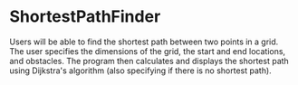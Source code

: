 ShortestPathFinder
===================
Users will be able to find the shortest path between two points in a grid. The user specifies the dimensions of the grid, the start and end locations, and obstacles. The program then calculates and displays the shortest path using Dijkstra's algorithm (also specifying if there is no shortest path).
